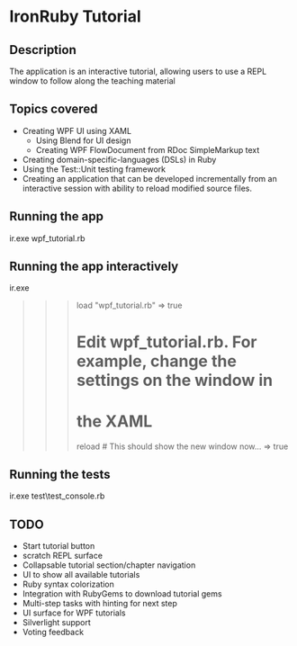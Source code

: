 IronRuby Tutorial
=================

Description
-----------

The application is an interactive tutorial, allowing users to use a REPL window to
follow along the teaching material

Topics covered
--------------

- Creating WPF UI using XAML
  - Using Blend for UI design
  - Creating WPF FlowDocument from RDoc SimpleMarkup text
- Creating domain-specific-languages (DSLs) in Ruby
- Using the Test::Unit testing framework
- Creating an application that can be developed incrementally from an
  interactive session with ability to reload modified source files.

Running the app
---------------

  ir.exe wpf_tutorial.rb

Running the app interactively
-----------------------------

  ir.exe
  >>> load "wpf_tutorial.rb"
  => true
  >>> # Edit wpf_tutorial.rb. For example, change the settings on the window in
  >>> # the XAML
  >>> reload # This should show the new window now...
  => true


Running the tests
-----------------

  ir.exe test\test_console.rb

TODO
----

- Start tutorial button
- scratch REPL surface
- Collapsable tutorial section/chapter navigation
- UI to show all available tutorials
- Ruby syntax colorization
- Integration with RubyGems to download tutorial gems
- Multi-step tasks with hinting for next step
- UI surface for WPF tutorials
- Silverlight support
- Voting feedback
